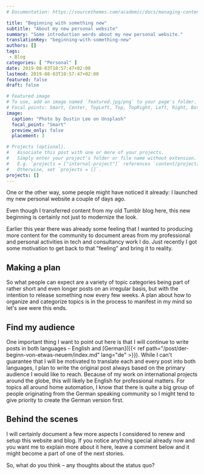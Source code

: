```yaml
---
# Documentation: https://sourcethemes.com/academic/docs/managing-content/

title: "Beginning with something new"
subtitle: "About my new personal website"
summary: "Some introduction words about my new personal website."
translationKey: "beginning-with-something-new"
authors: []
tags:
 - Blog
categories: [ "Personal" ]
date: 2019-08-03T10:57:47+02:00
lastmod: 2019-08-03T10:57:47+02:00
featured: false
draft: false

# Featured image
# To use, add an image named `featured.jpg/png` to your page's folder.
# Focal points: Smart, Center, TopLeft, Top, TopRight, Left, Right, BottomLeft, Bottom, BottomRight.
image:
  caption: "Photo by Dustin Lee on Unsplash"
  focal_point: "Smart"
  preview_only: false
  placement: 3

# Projects (optional).
#   Associate this post with one or more of your projects.
#   Simply enter your project's folder or file name without extension.
#   E.g. `projects = ["internal-project"]` references `content/project/deep-learning/index.md`.
#   Otherwise, set `projects = []`.
projects: []
---
```


One or the other way, some people might have noticed it already: I launched my new personal website a couple of days ago.

Even though I transferred content from my old Tumblr blog here, this new beginning is certainly not just to modernize the look.

Earlier this year there was already some feeling that I wanted to producing more content for the community to document areas from my professional and personal activities in tech and consultancy work I do. Just recently I got some motivation to get back to that "feeling" and bring it to reality.


## Making a plan

So what people can expect are a variety of topic categories being part of rather short and even longer posts on an irregular basis, but with the intention to release something now every few weeks. A plan about how to organize and categorize topics is in the process to manifest in my mind so let's see were this ends.


## Find my audience

One important thing I want to point out here is that I will continue to write posts in both languages – English and [German]({{< ref path="/post/der-beginn-von-etwas-neuem/index.md" lang="de" >}}). While I can't guarantee that I will be motivated to translate each and every post into both languages, I plan to write the original post always based on the primary audience I would like to reach. Because of my work on international projects around the globe, this will likely be English for professional matters. For topics all around home automation, I know that there is quite a big group of people originating from the German speaking community so I might tend to give priority to create the German version first.


## Behind the scenes

I will certainly document a few more aspects I considered to renew and setup this website and blog. If you notice anything special already now and you want me to explain more about it here, leave a comment below and it might become a part of one of the next stories.

So, what do you think – any thoughts about the status quo?
